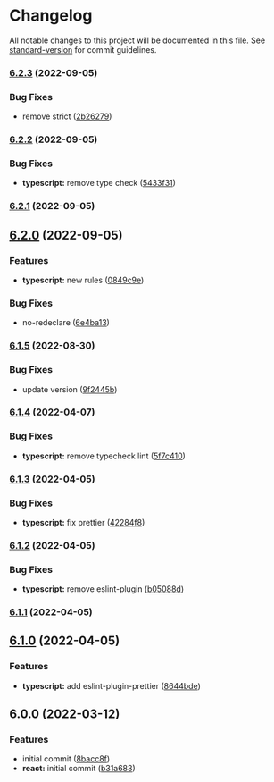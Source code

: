 # Changelog

All notable changes to this project will be documented in this file. See [standard-version](https://github.com/conventional-changelog/standard-version) for commit guidelines.

### [6.2.3](https://github.com/joshuaavalon/eslint-config/compare/@joshuaavalon/eslint-config-typescript@6.2.2...@joshuaavalon/eslint-config-typescript@6.2.3) (2022-09-05)


### Bug Fixes

* remove strict ([2b26279](https://github.com/joshuaavalon/eslint-config/commit/2b2627941e0361bd3f42b434e5f17c240ed039b1))

### [6.2.2](https://github.com/joshuaavalon/eslint-config/compare/@joshuaavalon/eslint-config-typescript@6.2.1...@joshuaavalon/eslint-config-typescript@6.2.2) (2022-09-05)


### Bug Fixes

* **typescript:** remove type check ([5433f31](https://github.com/joshuaavalon/eslint-config/commit/5433f31efcba0dd97989294422746b94d01e0122))

### [6.2.1](https://github.com/joshuaavalon/eslint-config/compare/@joshuaavalon/eslint-config-typescript@6.2.0...@joshuaavalon/eslint-config-typescript@6.2.1) (2022-09-05)

## [6.2.0](https://github.com/joshuaavalon/eslint-config/compare/@joshuaavalon/eslint-config-typescript@6.1.5...@joshuaavalon/eslint-config-typescript@6.2.0) (2022-09-05)


### Features

* **typescript:** new rules ([0849c9e](https://github.com/joshuaavalon/eslint-config/commit/0849c9e4b83367c2bde3bba700acfe5371db1d96))


### Bug Fixes

* no-redeclare ([6e4ba13](https://github.com/joshuaavalon/eslint-config/commit/6e4ba135be0855eedb7614236e20079906b98f2b))

### [6.1.5](https://github.com/joshuaavalon/eslint-config/compare/@joshuaavalon/eslint-config-typescript@6.1.4...@joshuaavalon/eslint-config-typescript@6.1.5) (2022-08-30)


### Bug Fixes

* update version ([9f2445b](https://github.com/joshuaavalon/eslint-config/commit/9f2445b0644399eeadf3dc145f8ec34db0a9545a))

### [6.1.4](https://github.com/joshuaavalon/eslint-config/compare/@joshuaavalon/eslint-config-typescript@6.1.3...@joshuaavalon/eslint-config-typescript@6.1.4) (2022-04-07)


### Bug Fixes

* **typescript:** remove typecheck lint ([5f7c410](https://github.com/joshuaavalon/eslint-config/commit/5f7c410e4e7f5276ca4af4ca37d8311097080a58))

### [6.1.3](https://github.com/joshuaavalon/eslint-config/compare/@joshuaavalon/eslint-config-typescript@6.1.2...@joshuaavalon/eslint-config-typescript@6.1.3) (2022-04-05)


### Bug Fixes

* **typescript:** fix prettier ([42284f8](https://github.com/joshuaavalon/eslint-config/commit/42284f8783ee64ca5d8696b747857b15f986b362))

### [6.1.2](https://github.com/joshuaavalon/eslint-config/compare/@joshuaavalon/eslint-config-typescript@6.1.1...@joshuaavalon/eslint-config-typescript@6.1.2) (2022-04-05)


### Bug Fixes

* **typescript:** remove eslint-plugin ([b05088d](https://github.com/joshuaavalon/eslint-config/commit/b05088de168a4f32621e026ea2641f4a2b13c778))

### [6.1.1](https://github.com/joshuaavalon/eslint-config/compare/@joshuaavalon/eslint-config-typescript@6.1.0...@joshuaavalon/eslint-config-typescript@6.1.1) (2022-04-05)

## [6.1.0](https://github.com/joshuaavalon/eslint-config/compare/@joshuaavalon/eslint-config-typescript@6.0.0...@joshuaavalon/eslint-config-typescript@6.1.0) (2022-04-05)


### Features

* **typescript:** add eslint-plugin-prettier ([8644bde](https://github.com/joshuaavalon/eslint-config/commit/8644bdea6a61220e946db95c0e2c4ada30451a0f))

## 6.0.0 (2022-03-12)


### Features

* initial commit ([8bacc8f](https://github.com/joshuaavalon/eslint-config/commit/8bacc8fe613ca20e971e717059836a7b7464557b))
* **react:** initial commit ([b31a683](https://github.com/joshuaavalon/eslint-config/commit/b31a683b679a241869343a99687379a592ffd740))
